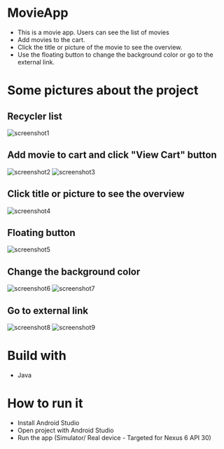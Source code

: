 # MovieApp
- This is a movie app. Users can see the list of movies
- Add movies to the cart. 
- Click the title or picture of the movie to see the overview. 
- Use the floating button to change the background color or go to the external link.

# Some pictures about the project 
## Recycler list
![screenshot1](https://user-images.githubusercontent.com/62549740/167284554-43686145-4fa8-446c-b34d-55bd1709c811.png)
## Add movie to cart and click "View Cart" button
![screenshot2](https://user-images.githubusercontent.com/62549740/167284602-f224c99c-ddf7-4626-be8d-188a465130e3.png)
![screenshot3](https://user-images.githubusercontent.com/62549740/167284606-0255b4c1-b6b6-4c36-a8c4-e563395f606a.png)
## Click title or picture to see the overview
![screenshot4](https://user-images.githubusercontent.com/62549740/167284620-c93ce172-23e5-4d0b-b90f-88da2bbe69f8.png)
## Floating button
![screenshot5](https://user-images.githubusercontent.com/62549740/167284632-1316b66c-4a00-40f3-ac04-bbbf34a3ae45.png)
## Change the background color
![screenshot6](https://user-images.githubusercontent.com/62549740/167284642-88152192-bc77-4af8-984d-11c68155e061.png)
![screenshot7](https://user-images.githubusercontent.com/62549740/167284646-538bad08-876e-4fe4-8f94-96e16a7c7a21.png)
## Go to external link
![screenshot8](https://user-images.githubusercontent.com/62549740/167284675-d44da1aa-cfe1-404f-a684-b18e257abfcb.png)
![screenshot9](https://user-images.githubusercontent.com/62549740/167284679-b91e9759-cdad-40cb-b2e5-f27043102f32.png)

# Build with
- Java

# How to run it
- Install Android Studio
- Open project with Android Studio
- Run the app (Simulator/ Real device - Targeted for Nexus 6 API 30)
